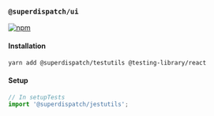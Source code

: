 ### `@superdispatch/ui`

[![npm](https://img.shields.io/npm/v/@superdispatch/jestutils)](https://www.npmjs.com/package/@superdispatch/testutils)

#### Installation

```bash
yarn add @superdispatch/testutils @testing-library/react
```

#### Setup

```javascript
// In setupTests
import '@superdispatch/jestutils';
```
